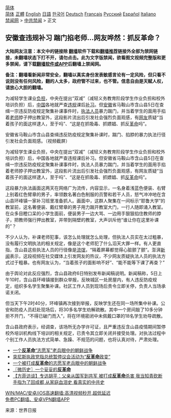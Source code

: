  <!-- 面包屑导航 --> <div class="breadcrumb"><!-- GTranslate: https://gtranslate.io/ -->  <div class="switcher notranslate">  <div class="selected">  <a href="#" onclick="return false;"> 简体</a>  </div>  <div class="option">  <a href="https://www.bannedbook.org" onclick="doGTranslate('zh-CN|zh-CN');jQuery('div.switcher div.selected a').html(jQuery(this).html());return false;" title="简体中文" class="nturl selected"> 简体</a>  <a href="https://www.bannedbook.org/zh-tw/" onclick="doGTranslate('zh-CN|zh-TW');jQuery('div.switcher div.selected a').html(jQuery(this).html());return false;" title="繁體中文" class="nturl"> 正體</a>  <a href="https://www.bannedbook.org/en/" onclick="doGTranslate('zh-CN|en');jQuery('div.switcher div.selected a').html(jQuery(this).html());return false;" title="English" class="nturl"> English</a>  <a href="https://www.bannedbook.org/ja/" onclick="doGTranslate('zh-CN|ja');jQuery('div.switcher div.selected a').html(jQuery(this).html());return false;" title="日本語" class="nturl"> 日語</a>  <a href="https://www.bannedbook.org/ko/" onclick="doGTranslate('zh-CN|ko');jQuery('div.switcher div.selected a').html(jQuery(this).html());return false;" title="한국어" class="nturl"> 한국어</a>  <a href="https://www.bannedbook.org/de/" onclick="doGTranslate('zh-CN|de');jQuery('div.switcher div.selected a').html(jQuery(this).html());return false;" title="Deutsch" class="nturl"> Deutsch</a>  <a href="https://www.bannedbook.org/fr/" onclick="doGTranslate('zh-CN|fr');jQuery('div.switcher div.selected a').html(jQuery(this).html());return false;" title="Français" class="nturl"> Français</a>  <a href="https://www.bannedbook.org/ru/" onclick="doGTranslate('zh-CN|ru');jQuery('div.switcher div.selected a').html(jQuery(this).html());return false;" title="Русский" class="nturl"> Русский</a>  <a href="https://www.bannedbook.org/es/" onclick="doGTranslate('zh-CN|es');jQuery('div.switcher div.selected a').html(jQuery(this).html());return false;" title="Español" class="nturl"> Español</a>  <a href="https://www.bannedbook.org/it/" onclick="doGTranslate('zh-CN|it');jQuery('div.switcher div.selected a').html(jQuery(this).html());return false;" title="Italiano" class="nturl"> Italiano</a>  </div>  </div>      <div class='breadcrumb-sub'><!-- Breadcrumb NavXT 6.3.0 --> <a href="https://www.bannedbook.org/" class="home">禁闻网</a> &gt; <a href="https://www.bannedbook.org/bnews/cbnews/" class="category">中共禁闻</a> &gt; 正文</div></div><h2>安徽查违规补习 踹门掐老师…网友哗然：抓反革命？</h2> <p class="notice"><b>大陆网友注意：本文中的链接除 <a href="https://github.com/bannedbook/fanqiang" >翻墙</a>软件下载和<a href="https://github.com/killgcd/justmysocks/blob/master/README.md">翻墙推荐</a>链接外全部为禁网链接，未翻墙状态下打不开，请勿点击。此为文字版禁闻，欲看图文视频完整版和更多禁闻，请下载<a href="https://github.com/bannedbook/fanqiang">翻墙软件或APP</a>后翻墙上禁闻网。</p><p>备注：翻墙看新闻非常安全，翻墙以真实身份发表敏感言论有一定风险，但只看不说则没有任何风险，翻的人太多，政府管不过来，也不管。信息自由是天赋人权，请放心大胆的翻墙。</b></p>  <div class="entry"> <p id="summary">为减轻学生课业<a href="https://www.bannedbook.org/bnews/tag/%E8%B4%9F%E6%8B%85/" class="st_tag internal_tag" rel="tag" title="标签 负担 下的日志">负担</a>，中央在提出“双减”（减轻义务教育阶段学生作业负担和校外培训负担）后，<span class='wp_keywordlink_affiliate'><a href="https://www.bannedbook.org/" title="中国" target="_blank">中国</a></span>各地就严查<a href="https://www.bannedbook.org/bnews/tag/%E8%BF%9D%E8%A7%84/" class="st_tag internal_tag" rel="tag" title="标签 违规 下的日志">违规</a>课后<a href="https://www.bannedbook.org/bnews/tag/%E8%A1%A5%E4%B9%A0/" class="st_tag internal_tag" rel="tag" title="标签 补习 下的日志">补习</a>。但<a href="https://www.bannedbook.org/bnews/tag/%e5%ae%89%e5%be%bd/" class="st_tag internal_tag" rel="tag" title="标签 安徽 下的日志">安徽</a>省马鞍山市含山县5日在查缉一宗违反防疫规定聚集补课事件时，<a href="https://www.bannedbook.org/bnews/tag/%E6%89%A7%E6%B3%95%E4%BA%BA%E5%91%98/" class="st_tag internal_tag" rel="tag" title="标签 执法人员 下的日志">执法人员</a>暴力踹门，并当着学生的面用手掐着<a href="https://www.bannedbook.org/bnews/tag/%e8%80%81%e5%b8%88/" class="st_tag internal_tag" rel="tag" title="标签 老师 下的日志">老师</a>脖子押出教室外，这段影片流出后引发社会强烈负面观感，有<a href="https://www.bannedbook.org/bnews/tag/%e7%bd%91%e5%8f%8b/" class="st_tag internal_tag" rel="tag" title="标签 网友 下的日志">网友</a>质疑“当着孩子的面这样逮人，至于吗”、“这是在抓吸毒、抓嫖娼、抓反<a href="https://www.bannedbook.org/bnews/tag/%e9%9d%a9%e5%91%bd/" class="st_tag internal_tag" rel="tag" title="标签 革命 下的日志">革命</a>吗”。</p> <p id="conimg">安徽省马鞍山市含山县查缉违反防疫规定聚集补课时，踹门、掐脖的暴力执法行径引发社会负面观感。（视频截屏）</p>  <p>为减轻学生课业负担，中央在提出“双减”（减轻义务教育阶段学生作业负担和校外培训负担）后，中国各地就严查违规课后补习。但安徽省马鞍山市含山县5日在查缉一宗违反防疫规定聚集补课事件时，执法人员暴力踹门，并当着学生的面用手掐着老师脖子押出教室外，这段影片流出后引发社会强烈负面观感，有网友质疑“当着孩子的面这样逮人，至于吗”、“这是在抓吸毒、抓嫖娼、抓<a href="https://www.bannedbook.org/bnews/tag/%E5%8F%8D%E9%9D%A9%E5%91%BD/" class="st_tag internal_tag" rel="tag" title="标签 反革命 下的日志">反革命</a>吗”。</p> <p>这段暴力执法画面这两天在网络广为流传，内容显示，一名身着浅蓝色便装、右臂上别着红色臂章的男子，率领数名著白色制服的员警和若干人员，怒气冲冲地在含山县环峰镇一家补习班里准备抓人。画面中，这群人聚集在一间标示“耶鲁大学”的教室前，这名著便装、戴红臂章的男子用力踹开教室大门，一行人随即涌入教室。在众多目瞪口呆的小学生面前，便装男子一边大骂、一边用手狠狠掐住教师的脖子，把教师强行押出教室，并带到隔壁的教室，大声训斥他“谁让你在这里补课的”？</p>  <p>不少人认为，补课老师犯事，该怎么处理就怎么处理，但执法人员实在太过粗暴，没有履行文明执法的相关规定，像是这个老师犯了什么滔天大罪一样。有人更直指，含山县这些执法人员的行径像是<span class='wp_keywordlink'><a href="https://www.bannedbook.org/forum11/topic282.html" title="禁片：评中国共产党的流氓本性" target="_blank">流氓</a></span>，“隔着屏幕都觉得心脏颤了颤”。澎湃<span class='wp_keywordlink_affiliate'><a href="https://www.bannedbook.org/" title="新闻">新闻</a></span>表示，这段视频在社交媒体上引发网友的热议，不少网友质疑执法人员的执法方式过于粗暴。也有网友认为，“当着孩子的面影响不好”、“能不能等下课了再查？”</p> <p>由于舆论对此反应强烈，含山县政府6日特别发布新闻稿说明。新闻稿称，5日上午10时，含山县环峰镇接到群众举报，反映城区一处房屋内，有人违反防疫规定，组织多名学生聚集补课。社区工作人员到现场后责令立即关停，负责人当场承诺关闭。</p>  <p>但当天下午2时40分，环峰镇再次接到举报，反映学生还在同一场所集中补课。公安和防疫人员赶赴现场后，将30多名学生劝解疏散。其中一个房间敲了10多分钟拒不开门，“不得已破门而入”，将在环境密闭中未佩戴口罩的18名学生劝导疏散。</p> <p>含山县政府表示，经调查，该场所无办学许可证，且严重违反含山县疫情期间暂停校外培训机构线下培训的相关规定，已责令其立即关闭并接受处理。对执法过程中个别工作人员执法方式简单、急躁、不规范的问题，也将认真对待，严肃处理。</p>  <ul class='op-related-articles' title='相关阅读'> <li><a href='https://www.bannedbook.org/bnews/lifebaike/20210807/1602086.html' target='_blank'>一个<b>反革命</b>“志愿军”老兵眼中的朝鲜战争</a></li> <li><a href='https://www.bannedbook.org/bnews/baitai/20210726/1594471.html' target='_blank'>突尼斯执政党指总统暂停议会活动为“<b>反革命</b>政变”</a></li> <li><a href='https://www.bannedbook.org/bnews/lifebaike/20210712/1585486.html' target='_blank'>一个被打成<b>反革命</b>的志愿军老兵眼中的朝鲜战争</a></li> <li><a href='https://www.bannedbook.org/bnews/bblog/20210710/1584300.html' target='_blank'>〖微历史〗一个妥妥的<b>反革命</b></a></li> <li><a href='https://www.bannedbook.org/bnews/bannedvideo/20210705/1580428.html' target='_blank'>【方菲访谈】专访胡平：父亲从国军到共军 被打成<b>反革命</b>杀害 我当知青砍断手指为了回成都 从家庭血泪史 看真实的中共史</a></li> </ul> <p class="texttj"> <a href="https://github.com/bannedbook/fanqiang/wiki/V2ray%E6%9C%BA%E5%9C%BA" target="_blank">WIN/MAC/安卓/iOS高速翻墙:高清视频秒开,超低延迟</a><br/> <a href="https://github.com/bannedbook/fanqiang/wiki/%E7%A6%81%E9%97%BB%E7%BD%91%E5%AE%89%E5%8D%93%E7%BF%BB%E5%A2%99%E6%96%B0%E9%97%BBAPP" target="_blank">免费PC翻墙、安卓VPN翻墙APP</a></p><p> 来源：世界日报 </p><a name='sharetosocial'></a>  <div style="margin-bottom:5px;padding-bottom:5px;clear:both"> <div id="archive-pix-1" class="banner-ads"> <!-- AuctionX Display platform tag START --> <div id="26318x728x90x621x_ADSLOT2" clicktrack="%%CLICK_URL_ESC%%"></div> <!-- AuctionX Display platform tag END --> </div> <div id="archive-pix-2" class="banner-ads"> <!-- AuctionX Display platform tag START --> <div id="26315x300x250x621x_ADSLOT2" clicktrack="%%CLICK_URL_ESC%%"></div> <!-- AuctionX Display platform tag END --> </div> </div>  <div id="archive-pix-1" class="banner-ads"> <!-- AuctionX Display platform tag START --> <div id="26318x728x90x621x_ADSLOT3" clicktrack="%%CLICK_URL_ESC%%"></div> <!-- AuctionX Display platform tag END --> </div> </div><!--END ENTRY--> 
